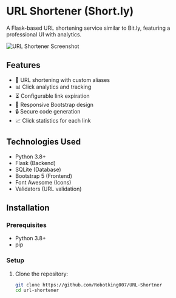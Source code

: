 # URL Shortener (Short.ly)

A Flask-based URL shortening service similar to Bit.ly, featuring a professional UI with analytics.

![URL Shortener Screenshot](screenshot.png)

## Features

- 🔗 URL shortening with custom aliases
- 📊 Click analytics and tracking
- ⏳ Configurable link expiration
- 📱 Responsive Bootstrap design
- 🔒 Secure code generation
- 📈 Click statistics for each link

## Technologies Used

- Python 3.8+
- Flask (Backend)
- SQLite (Database)
- Bootstrap 5 (Frontend)
- Font Awesome (Icons)
- Validators (URL validation)

## Installation

### Prerequisites
- Python 3.8+
- pip

### Setup

1. Clone the repository:
   ```bash
   git clone https://github.com/Robotking007/URL-Shortner
   cd url-shortener
